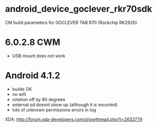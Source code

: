 android_device_goclever_rkr70sdk
================================

CM build parameters for GOCLEVER TAB R70 (Rockchip RK2926)

6.0.2.8 CWM
===========
- USB mount does not work

Android 4.1.2 
=============
- builds OK
- no wifi
- rotation off by 90 degrees
- external sd doesnt show up (although it is mounted)
- lots of unknown permissions errors in log

XDA: http://forum.xda-developers.com/showthread.php?t=2632779
